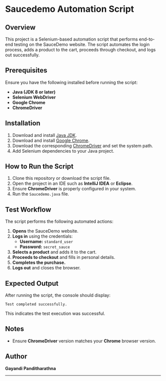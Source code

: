 # Saucedemo Automation Script

## Overview
This project is a Selenium-based automation script that performs end-to-end testing on the SauceDemo website. The script automates the login process, adds a product to the cart, proceeds through checkout, and logs out successfully.

## Prerequisites
Ensure you have the following installed before running the script:
- **Java (JDK 8 or later)**
- **Selenium WebDriver**
- **Google Chrome**
- **ChromeDriver**

## Installation
1. Download and install [Java JDK](https://www.oracle.com/java/technologies/javase-downloads.html).
2. Download and install [Google Chrome](https://www.google.com/chrome/).
3. Download the corresponding [ChromeDriver](https://chromedriver.chromium.org/downloads) and set the system path.
4. Add Selenium dependencies to your Java project.

## How to Run the Script
1. Clone this repository or download the script file.
2. Open the project in an IDE such as **IntelliJ IDEA** or **Eclipse**.
3. Ensure **ChromeDriver** is properly configured in your system.
4. Run the `Saucedemo.java` file.

## Test Workflow
The script performs the following automated actions:
1. **Opens** the SauceDemo website.
2. **Logs in** using the credentials:
   - **Username:** `standard_user`
   - **Password:** `secret_sauce`
3. **Selects a product** and adds it to the cart.
4. **Proceeds to checkout** and fills in personal details.
5. **Completes the purchase.**
6. **Logs out** and closes the browser.

## Expected Output
After running the script, the console should display:
```plaintext
Test completed successfully.
```
This indicates the test execution was successful.

## Notes
- Ensure **ChromeDriver** version matches your **Chrome** browser version.

## Author
**Gayandi Panditharathna**

---
